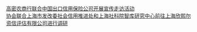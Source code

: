   
[高密农商行联合中国出口信用保险公司开展宣传走访活动](http://www.dianyue.me/archives/086/ea69ch56nhy2eunc/)  
[协会联合上海市发改委社会信用推进处和上海社科院智库研究中心前往上海欣熙尔资信评估有限公司进行调研](http://www.dianyue.me/archives/524/mp1y12hnhhb92627/)